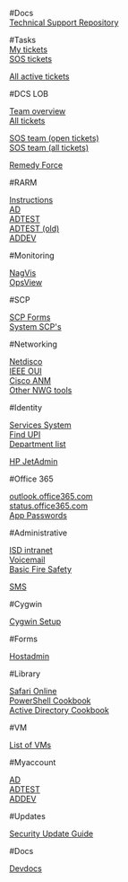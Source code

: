 #Docs  
[Technical Support Repository](https://tsr.dcs.ucl.ac.uk)

#Tasks  
[My tickets](https://www.ucl.ac.uk/isd/dcs/tasks/query?status=Analysis+Complete&status=Analysis+In+Progress&status=Analyst+Assigned&status=Completion+Notification&status=Implementation+Complete&status=Implementation+In+Progress&status=Implementer+Assigned&status=Owner+Assigned&status=new&analyst=%24USER&or&status=Analysis+Complete&status=Analysis+In+Progress&status=Analyst+Assigned&status=Completion+Notification&status=Implementation+Complete&status=Implementation+In+Progress&status=Implementer+Assigned&status=Owner+Assigned&status=new&implementor=%24USER&or&owner=%24USER&status=Analysis+Complete&status=Analysis+In+Progress&status=Analyst+Assigned&status=Completion+Notification&status=Implementation+Complete&status=Implementation+In+Progress&status=Implementer+Assigned&status=Owner+Assigned&status=new&group=status&col=id&col=summary&col=analyst&col=implementor&col=type&col=priority&col=milestone&col=component&col=time&col=changetime&col=pname&col=sname&col=totalhours&col=estimatedhours&col=reporter&report=7&order=priority)  
[SOS tickets](https://www.ucl.ac.uk/isd/dcs/tasks/query?status=Analysis+Complete&status=Analysis+In+Progress&status=Analyst+Assigned&status=Completion+Notification&status=Implementation+Complete&status=Implementation+In+Progress&status=Implementer+Assigned&status=Owner+Assigned&status=new&component=Servers+and+Operating+Systems&group=status&col=id&col=summary&col=status&col=type&col=priority&col=milestone&col=time&col=changetime&col=totalhours&col=implementor&col=estimatedhours&col=analyst&col=reporter&report=79&order=milestone)  

[All active tickets](https://www.ucl.ac.uk/isd/dcs/tasks/report/18?max=500)  

#DCS LOB

[Team overview](https://www.ucl.ac.uk/isd/dcs/lob/query?status=accepted&status=assigned&status=new&status=reopened&status=scheduled&group=owner&report=5&order=priority)  
[All tickets](https://www.ucl.ac.uk/isd/dcs/lob/query?status=accepted&status=assigned&status=closed&status=new&status=reopened&status=scheduled&col=id&col=summary&col=status&col=type&col=priority&col=component&col=time&report=5&desc=1&order=id)  
  
[SOS team (open tickets)](https://www.ucl.ac.uk/isd/dcs/lob/query?owner=SOS&status=accepted&status=assigned&status=new&status=reopened&status=scheduled&or&status=accepted&status=assigned&status=new&status=reopened&status=scheduled&owner=0_Other&group=owner&col=id&col=summary&col=status&col=type&col=priority&col=time&col=reporter&report=2&order=status)  
[SOS team (all tickets)](https://www.ucl.ac.uk/isd/dcs/lob/query?owner=SOS&status=accepted&status=assigned&status=closed&status=new&status=reopened&status=scheduled&or&status=accepted&status=assigned&status=closed&status=new&status=reopened&status=scheduled&owner=0_Other&or&owner=Management&status=accepted&status=assigned&status=closed&status=new&status=reopened&status=scheduled&col=id&col=summary&col=status&col=type&col=priority&col=time&col=reporter&report=2&desc=1&order=id)  
  
[Remedy Force](https://ucl.my.salesforce.com/)  

#RARM

[Instructions](https://wiki.ucl.ac.uk/display/MSOps/Active+Directory+Support)  
[AD](https://wwwapps-live.ucl.ac.uk/isd/rarm/public)  
[ADTEST](https://wwwapps-uat.ucl.ac.uk/isd/idapps/apps/rarm/public/)  
[ADTEST (old)](https://wwwapps-uat.ucl.ac.uk/isd/rarm/public)  
[ADDEV](https://wwwapps-dev.ucl.ac.uk/isd/idapps/apps/rarm/public/)  

#Monitoring

[NagVis](http://nagios-b.ucl-0.ucl.ac.uk/naemon/#/nagvis/frontend/nagvis-js/index.php?mod=Map&act=view&show=overview)  
[OpsView](https://systems-nagios.ucl.ac.uk/)  

#SCP

[SCP Forms](https://www.ucl.ac.uk/~ccaascp/paper.cgi?category=scp)  
[System SCP's](https://www.ucl.ac.uk/~ccaascp/systemscp.html)  

#Networking

[Netdisco](https://netdisco.ucl.ac.uk/)  
[IEEE OUI](http://standards.ieee.org/develop/regauth/oui/public.html)  
[Cisco ANM](https://anm-svr.nwg.ucl.ac.uk/)  
[Other NWG tools](https://wiki.ucl.ac.uk/display/IGSW/Network+Services+-+Supporting+Services)  

#Identity

[Services System](https://www.ucl.ac.uk/services/system?name=0000014S)  
[Find UPI](https://identityapps.ucl.ac.uk/findUpi/logon)  
[Department list](https://www.ucl.ac.uk/adminsys/upi/orgs/departments.php)  

[HP JetAdmin](http://uclusers-pas1.uclusers.ucl.ac.uk:8000/wja/wja.application)  

#Office 365

[outlook.office365.com](https://outlook.office365.com/)  
[status.office365.com](https://portal.microsoftonline.com/servicestatus/servicestatus.aspx)  
[App Passwords](https://account.activedirectory.windowsazure.com/AppPasswords.aspx)  

#Administrative

[ISD intranet](https://www.ucl.ac.uk/isd/intranet)  
[Voicemail](http://pcpabx.telcomm.ucl.ac.uk/user)  
[Basic Fire Safety](https://moodle.ucl.ac.uk/course/view.php?id=39149)

[SMS](http://www.e-freesms.com/)  

#Cygwin

[Cygwin Setup](https://www.cygwin.com/setup-x86_64.exe)  

#Forms

[Hostadmin](https://ucl.my.salesforce.com/?startURL=/apex/bmcservicedesk__ssredirect?type=sr%26id=a3S20000000LE4bEAG)  

#Library

[Safari Online](http://proquest.safaribooksonline.com/?uicode=ucl)  
[PowerShell Cookbook](http://proquest.safaribooksonline.com/book/-/9781449359195)  
[Active Directory Cookbook](http://proquest.safaribooksonline.com/book/-/9781449361419)  

#VM

[List of VMs](http://www.homepages.ucl.ac.uk/~ccaatgw/vm.html)  

#Myaccount

[AD](https://myaccount.ucl.ac.uk/admin)  
[ADTEST](https://myaccount-pp.ucl.ac.uk/admin)  
[ADDEV](https://myaccount-dev.ucl.ac.uk/admin)  

#Updates  

[Security Update Guide](https://portal.msrc.microsoft.com/en-gb/security-guidance)  

#Docs  

[Devdocs](http://devdocs.io)  

